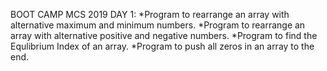 BOOT CAMP MCS 2019
DAY 1:
*Program to rearrange an array with alternative maximum and minimum numbers.
*Program to rearrange an array with alternative positive and negative numbers. 
*Program to find the Equlibrium Index of an array.
*Program to push all zeros in an array to the end.
